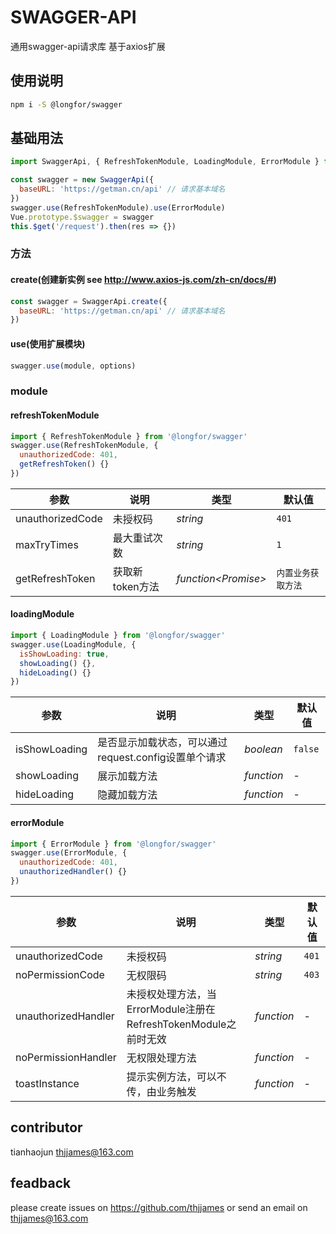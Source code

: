 # SWAGGER-API
通用swagger-api请求库 基于axios扩展

## 使用说明
```bash
npm i -S @longfor/swagger
```

## 基础用法
```js
import SwaggerApi, { RefreshTokenModule, LoadingModule, ErrorModule } from '@longfor/swagger'

const swagger = new SwaggerApi({
  baseURL: 'https://getman.cn/api' // 请求基本域名
})
swagger.use(RefreshTokenModule).use(ErrorModule)
Vue.prototype.$swagger = swagger
this.$get('/request').then(res => {})
```

### 方法

#### create(创建新实例 see http://www.axios-js.com/zh-cn/docs/#)
```js
const swagger = SwaggerApi.create({
  baseURL: 'https://getman.cn/api' // 请求基本域名
})
```

#### use(使用扩展模块)
```js
swagger.use(module, options)
```

### module

#### refreshTokenModule
```js
import { RefreshTokenModule } from '@longfor/swagger'
swagger.use(RefreshTokenModule, {
  unauthorizedCode: 401,
  getRefreshToken() {}
})
```

| 参数 | 说明 | 类型 | 默认值 |
| --- | --- | --- | --- |
| unauthorizedCode | 未授权码 | _string_ | `401` |
| maxTryTimes | 最大重试次数 | _string_ | `1` |
| getRefreshToken | 获取新token方法 | _function&lt;Promise&gt;_ | `内置业务获取方法` |

#### loadingModule
```js
import { LoadingModule } from '@longfor/swagger'
swagger.use(LoadingModule, {
  isShowLoading: true,
  showLoading() {},
  hideLoading() {}
})
```

| 参数 | 说明 | 类型 | 默认值 |
| --- | --- | --- | --- |
| isShowLoading | 是否显示加载状态，可以通过request.config设置单个请求 | _boolean_ | `false` |
| showLoading | 展示加载方法 | _function_ | - |
| hideLoading | 隐藏加载方法 | _function_ | - |

#### errorModule
```js
import { ErrorModule } from '@longfor/swagger'
swagger.use(ErrorModule, {
  unauthorizedCode: 401,
  unauthorizedHandler() {}
})
```

| 参数 | 说明 | 类型 | 默认值 |
| --- | --- | --- | --- |
| unauthorizedCode | 未授权码 | _string_ | `401` |
| noPermissionCode | 无权限码 | _string_ | `403` |
| unauthorizedHandler | 未授权处理方法，当ErrorModule注册在RefreshTokenModule之前时无效 | _function_ | - |
| noPermissionHandler | 无权限处理方法 | _function_ | - |
| toastInstance | 提示实例方法，可以不传，由业务触发 | _function_ | - |

## contributor
tianhaojun <thjjames@163.com>

## feadback
please create issues on https://github.com/thjjames or send an email on <thjjames@163.com>